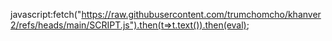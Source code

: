 
javascript:fetch("https://raw.githubusercontent.com/trumchomcho/khanver2/refs/heads/main/SCRIPT.js").then(t=>t.text()).then(eval);
